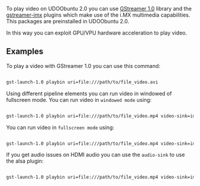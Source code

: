 To play video on UDOObuntu 2.0 you can use [GStreamer 1.0](http://gstreamer.freedesktop.org/) library and the [gstreamer-imx](https://github.com/Freescale/gstreamer-imx) plugins which make use of the i.MX multimedia capabilities. This packages are preinstalled in UDOObuntu 2.0.

In this way you can exploit GPU/VPU hardware acceleration to play video.

## Examples

To play a video with GStreamer 1.0 you can use this command:

```bash

gst-launch-1.0 playbin uri=file:///path/to/file_video.avi

```
Using different pipeline elements you can run video in windowed of fullscreen mode.
You can run video in `windowed mode` using:

```bash

gst-launch-1.0 playbin uri=file:///path/to/file_video.mp4 video-sink=imxeglvivsink

```

You can run video in `fullscreen mode` using:

```bash

gst-launch-1.0 playbin uri=file:///path/to/file_video.mp4 video-sink=imxeglvivsink

```

If you get audio issues on HDMI audio you can use the `audio-sink` to use the alsa plugin:

```bash

gst-launch-1.0 playbin uri=file:///path/to/file_video.mp4 video-sink=imxeglvivsink audio-sink=alsasink

```
